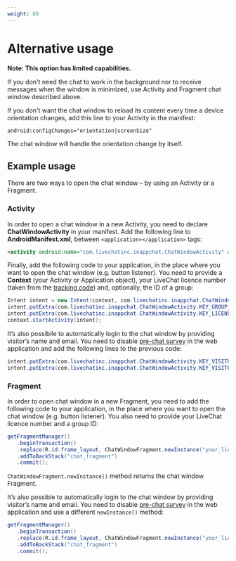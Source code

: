 ```yaml
---
weight: 80
---
```


# Alternative usage

**Note: This option has limited capabilities.**

If you don't need the chat to work in the background nor to receive messages when the window is minimized, use Activity and Fragment chat window described above.


If you don't want the chat window to reload its content every time a device orientation changes, add this line to your Activity in the manifest:

```xml
android:configChanges="orientation|screenSize"
```

The chat window will handle the orientation change by itself.

## Example usage

There are two ways to open the chat window – by using an Activity or a Fragment.

### Activity

In order to open a chat window in a new Activity, you need to declare **ChatWindowActivity** in your manifest. Add the following line to **AndroidManifest.xml**, between `<application></application>` tags:

```xml
<activity android:name="com.livechatinc.inappchat.ChatWindowActivity" android:configChanges="orientation|screenSize" />
```

Finally, add the following code to your application, in the place where you want to open the chat window (e.g. button listener). You need to provide a **Context** (your Activity or Application object), your LiveChat licence number (taken from the [tracking code](https://my.livechatinc.com/settings/code)) and, optionally, the ID of a group:

```java
Intent intent = new Intent(context, com.livechatinc.inappchat.ChatWindowActivity.class);
intent.putExtra(com.livechatinc.inappchat.ChatWindowActivity.KEY_GROUP_ID, "your_group_id");
intent.putExtra(com.livechatinc.inappchat.ChatWindowActivity.KEY_LICENSE_NUMBER, "your_license_number");
context.startActivity(intent);
```

It’s also possibile to automatically login to the chat window by providing visitor’s name and email. You need to disable [pre-chat survey](https://my.livechatinc.com/settings/pre-chat-survey) in the web application and add the following lines to the previous code:

```java
intent.putExtra(com.livechatinc.inappchat.ChatWindowActivity.KEY_VISITOR_NAME, "your_name");
intent.putExtra(com.livechatinc.inappchat.ChatWindowActivity.KEY_VISITOR_EMAIL, "your_email");
```

### Fragment

In order to open chat window in a new Fragment, you need to add the following code to your application, in the place where you want to open the chat window (e.g. button listener). You also need to provide your LiveChat licence number and a group ID:

```java
getFragmentManager() 
   .beginTransaction() 
   .replace(R.id.frame_layout, ChatWindowFragment.newInstance("your_license_number", "your_group_id"), "chat_fragment") 
   .addToBackStack("chat_fragment") 
   .commit();
```

`ChatWindowFragment.newInstance()` method returns the chat window Fragment.

It’s also possible to automatically login to the chat window by providing visitor’s name and email. You need to disable [pre-chat survey](https://my.livechatinc.com/settings/pre-chat-survey) in the web application and use a different `newInstance()` method:

```java
getFragmentManager() 
   .beginTransaction() 
   .replace(R.id.frame_layout, ChatWindowFragment.newInstance("your_license_number", "your_group_id", “visitor _name”, “visitor _email”), "chat_fragment") 
   .addToBackStack("chat_fragment") 
   .commit();
```
